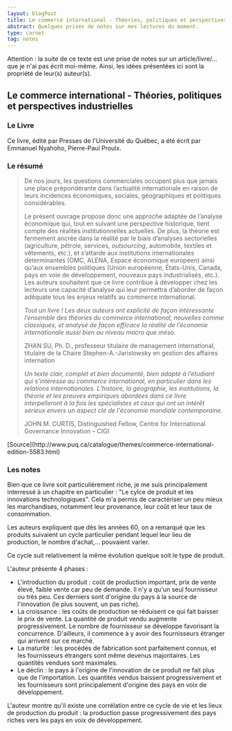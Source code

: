 ```yaml
---
layout: blogPost
title: Le commerce international - Théories, politiques et perspectives industrielles
abstract: Quelques prises de notes sur mes lectures du moment. 
type: carnet
tag: notes
---
```


Attention &#58; la suite de ce texte est une prise de notes sur un article/livre/... que je n'ai pas écrit moi-même. Ainsi, les idées présentées ici sont la propriété de leur(s) auteur(s).

## Le commerce international - Théories, politiques et perspectives industrielles

### Le Livre

Ce livre, édité par Presses de l'Université du Québec, a été écrit par Emmanuel Nyahoho, Pierre-Paul Proulx.

### Le résumé

<blockquote cite="http://www.puq.ca/catalogue/themes/commerce-international-edition-5583.html">


<p>
	De nos jours, les questions commerciales occupent plus que jamais une place prépondérante dans l’actualité internationale en raison de leurs 
	incidences économiques, sociales, géographiques et politiques considérables.
</p>

<p>
	Le présent ouvrage propose donc une approche adaptée de l’analyse économique qui, tout en suivant une perspective historique, tient compte des 
	réalités institutionnelles actuelles. De plus, la théorie est fermement ancrée dans la réalité par le biais d’analyses sectorielles 
	(agriculture, pétrole, services, <i>outsourcing</i>, automobile, textiles et vêtements, etc.),  et s’attarde aux institutions internationales 
	déterminantes (OMC, ALENA, Espace économique européen) ainsi qu’aux ensembles politiques (Union européenne, États-Unis, Canada, pays en voie 
	de développement, nouveaux pays industrialisés, etc.). Les auteurs souhaitent que ce livre contribue à développer chez les lecteurs une 
	capacité d’analyse qui leur permettra d’aborder de façon adéquate tous les enjeux relatifs au commerce international.
</p>

<p>
	<i>Tout un livre&nbsp;! Les deux auteurs  ont explicité de façon intéressante l’ensemble  des théories du commerce international, nouvelles 
	comme classiques, et analysé de façon efficace la réalité de l’économie internationale aussi bien au niveau macro que méso.</i>
</p>
	
<div>
	ZHAN SU, Ph. D., professeur titulaire de management international,  titulaire de la Chaire Stephen-A.-Jarislowsky en gestion des affaires 
	internation
</div>

<p>
	<i>Un texte clair, complet et bien documenté,  bien adapté à l’étudiant qui s’intéresse au commerce international, 
	en particulier dans les relations internationales. L’histoire, la géographie, les institutions, la théorie et les preuves empiriques abordées 
	dans  ce livre interpelleront à la fois les spécialistes et ceux qui ont un intérêt sérieux envers un aspect clé de l'économie  mondiale 
	contemporaine.</i>
</p>

<div>
	JOHN M. CURTIS, Distinguished Fellow, Centre for International Governance Innovation – CIGI
</div>

</blockquote>
[Source](http://www.puq.ca/catalogue/themes/commerce-international-edition-5583.html)

### Les notes

Bien que ce livre soit particulièrement riche, je me suis principalement interressé à un chapitre en particulier : "Le cylce de produit et les 
innovations technologiques". Cela m'a permis de caractériser un peu mieux les marchandises, notamment leur provenance, leur coût et leur taux de 
consommation.

Les auteurs expliquent que dès les annèes 60, on a remarqué que les produits suivaient un cycle particulier pendant lequel leur lieu de production, 
le nombre d'achat,... pouvaient varier.

Ce cycle suit relativement la même évolution quelque soit le type de produit.

L'auteur présente 4 phases : 
- L'introduction du produit : coût de production important, prix de vente élevé, faible vente car peu de demande. Il n'y a qu'un seul fournisseur 
ou très peu. Ces derniers sont d'origine du pays à la source de l'innovation (le plus souvent, un pas riche).
- La croissance : les coûts de production se réduisent ce qui fait baisser le prix de vente. La quantité de produit vendu augmente progressivement. 
Le nombre de fournisseur se développe favorisant la concurrence. D'ailleurs, il commence à y avoir des fournisseurs étranger qui arrivent sur ce 
marché.
- La maturité : les procédés de fabrication sont parfaitement connus, et les fournisseurs étrangers sont même devenus majoritaires. Les 
quantités vendues sont maximales.
- Le déclin : le pays à l'origine de l'innovation de ce produit ne fait plus que de l'importation. Les quantités vendus baissent progressivement et 
les fournisseurs sont principalement d'origine des pays en voix de développement.

L'auteur montre qu'il existe une corrélation entre ce cycle de vie et les lieux de production du produit : la production passe progressivement des 
pays riches vers les pays en voix de développement.










